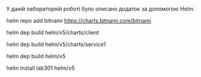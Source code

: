 У даній лабораторній роботі було описано додаток за допомогою Helm.

helm repo add bitnami https://charts.bitnami.com/bitnami

helm dep build helm/v5/charts/client

helm dep build helm/v5/charts/service1

helm dep build helm/v5

helm install lab301 helm/v5

